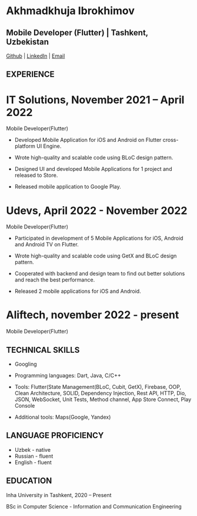 # Akhmadkhuja Ibrokhimov

## Mobile Developer (Flutter) | Tashkent, Uzbekistan
[Github](https://github.com/a-ibrkh) | [LinkedIn](https://www.linkedin.com/in/akhmadkhuja-ibrokhimov-562554237/) | [Email](axmadxojaibrohimov@gmail.com)

## EXPERIENCE

# IT Solutions, November 2021 – April 2022

Mobile Developer(Flutter)

* Developed Mobile Application for iOS and Android on Flutter cross-platform UI Engine.

* Wrote high-quality and scalable code using BLoC design pattern.

* Designed UI and developed Mobile Applications for 1 project and released to Store.

* Released mobile application to Google Play.

# Udevs, April 2022 - November 2022

Mobile Developer(Flutter)

* Participated in development of 5 Mobile Applications for iOS, Android and Android TV on Flutter.

* Wrote high-quality and scalable code using GetX and BLoC design pattern.

* Cooperated with backend and design team to find out better solutions and reach the best performance.

* Released 2 mobile applications for iOS and Android.

# Aliftech, november 2022 - present

Mobile Developer(Flutter)

## TECHNICAL SKILLS

* Googling

* Programming languages: Dart, Java, C/C++

* Tools: Flutter(State Management(BLoC, Cubit, GetX), Firebase, OOP, Clean Architecture, SOLID, Dependency Injection, Rest API, HTTP, Dio, JSON, WebSocket, Unit Tests, Method channel, App Store Connect, Play Console
* Additional tools: Maps(Google, Yandex) 

## LANGUAGE PROFICIENCY

* Uzbek - native
* Russian - fluent
* English - fluent

## EDUCATION

Inha University in Tashkent, 2020 – Present

BSc in Computer Science - Information and Communication Engineering
